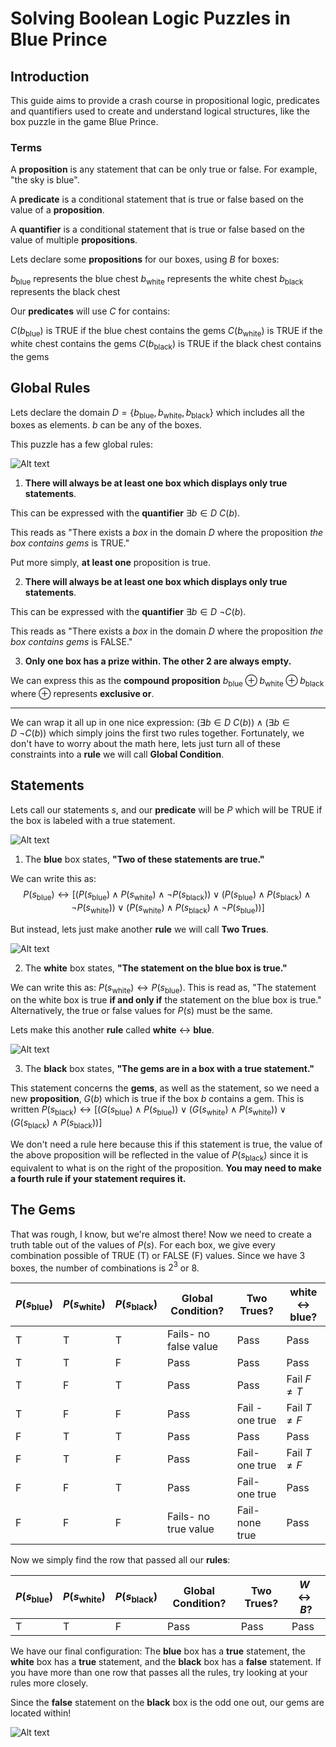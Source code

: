 # Solving Boolean Logic Puzzles in Blue Prince

## Introduction

This guide aims to provide a crash course in propositional logic, predicates and quantifiers used to create and understand logical structures, like the box puzzle in the game Blue Prince.

### Terms

A **proposition** is any statement that can be only $\text{true}$ or $\text{false}$. For example, "the sky is blue".

A **predicate** is a conditional statement that is $\text{true}$ or $\text{false}$ based on the value of a **proposition**.

A **quantifier** is a conditional statement that is $\text{true}$ or $\text{false}$ based on the value of multiple **propositions**.

Lets declare some **propositions** for our boxes, using $B$ for boxes:

$b_{\text{blue}}$ represents the blue chest
$b_{\text{white}}$ represents the white chest
$b_{\text{black}}$ represents the black chest

Our **predicates** will use $C$ for contains:

$C(b_{\text{blue}})$ is TRUE if the blue chest contains the gems
$C(b_{\text{white}})$ is TRUE if the white chest contains the gems
$C(b_{\text{black}})$ is TRUE if the black chest contains the gems

## Global Rules

Lets declare the domain $D=\{b_{\text{blue}},b_{\text{white}},b_{\text{black}}\}$ which includes all the boxes as elements. $b$ can be any of the boxes.

This puzzle has a few global rules:

![Alt text](global-rules.png)


1. **There will always be at least one box which displays only true statements**.

This can be expressed with the **quantifier** $∃b∈D\ C(b)$.

This reads as "There exists a *box* in the domain $D$ where the proposition *the box contains gems* is TRUE." 

Put more simply, **at least one** proposition is true.

2. **There will always be at least one box which displays only true statements**.

This can be expressed with the **quantifier** $∃b∈D\ \neg C(b)$.

This reads as "There exists a *box* in the domain $D$ where the proposition *the box contains gems* is FALSE." 

3. **Only one box has a prize within. The other 2 are always empty.**

We can express this as the **compound proposition** $b_{\text{blue}} \oplus  b_{\text{white}} \oplus b_{\text{black}}$ where $\oplus$ represents **exclusive or**. 

---

We can wrap it all up in one nice expression: $(∃b∈D\ C(b)) \wedge (∃b∈D\ \neg C(b))$ which simply joins the first two rules together. Fortunately, we don't have to worry about the math here, lets just turn all of these constraints into a **rule** we will call **Global Condition**. 

## Statements

Lets call our statements $s$, and our **predicate** will be $P$ which will be TRUE if the box is labeled with a true statement.

![Alt text](blue-box.png)

1. The **blue** box states, **"Two of these statements are true."**

We can write this as: $$P(s_{\text{blue}})↔[(P(s_{\text{blue}})∧P(s_{\text{white}})∧¬P(s_{\text{black}}))∨(P(s_{\text{blue}})∧P(s_{\text{black}})∧¬P(s_{\text{white}}))∨(P(s_{\text{white}})∧P(s_{\text{black}})∧¬P(s_{\text{blue}}))]$$

But instead, lets just make another **rule** we will call **Two Trues**.

![Alt text](white-box.png)

2. The **white** box states, **"The statement on the blue box is true."**

We can write this as: $P(s_{\text{white}})↔P(s_{\text{blue}})$.
This is read as, "The statement on the white box is true **if and only if** the statement on the blue box is true." 
Alternatively, the true or false values for $P(s)$ must be the same.

Lets make this another **rule** called **white** $\leftrightarrow$ **blue**.

![Alt text](black-box.png)

3. The **black** box states, **"The gems are in a box with a true statement."**

This statement concerns the **gems**, as well as the statement, so we need a new **proposition**, $G(b)$ which is true if the box $b$ contains a gem.
This is written $P(s_{\text{black}})↔[(G(s_{\text{blue}})∧P(s_{\text{blue}}))∨(G(s_{\text{white}})∧P(s_{\text{white}}))∨(G(s_{\text{black}})∧P(s_{\text{black}}))]$

We don't need a rule here because this if this statement is true, the value of the above proposition will be reflected in the value of $P(s_\text{black})$ since it is equivalent to what is on the right of the proposition. **You may need to make a fourth rule if your statement requires it.**

## The Gems

That was rough, I know, but we're almost there! Now we need to create a truth table out of the values of $P(s)$. For each box, we give every combination possible of TRUE (T) or FALSE (F) values. Since we have 3 boxes, the number of combinations is $2^3$ or 8.

| $P(s_{\text{blue}})$ | $P(s_\text{white})$ | $P(s_\text{black})$ | Global Condition?     | Two Trues?      | white $\leftrightarrow$ blue? |
| -------------------- | ------------------- | ------------------- | --------------------- | --------------- | ----------------------------- |
| T                    | T                   | T                   | Fails- no false value | Pass            | Pass                          |
| T                    | T                   | F                   | Pass                  | Pass            | Pass                          |
| T                    | F                   | T                   | Pass                  | Pass            | Fail $F\ne T$                 |
| T                    | F                   | F                   | Pass                  | Fail - one true | Fail $T\ne F$                 |
| F                    | T                   | T                   | Pass                  | Pass            | Pass                          |
| F                    | T                   | F                   | Pass                  | Fail- one true  | Fail $T\ne F$                 |
| F                    | F                   | T                   | Pass                  | Fail- one true  | Pass                          |
| F                    | F                   | F                   | Fails- no true value  | Fail- none true | Pass                          |

Now we simply find the row that passed all our **rules**:

| $P(s_{\text{blue}})$ | $P(s_\text{white})$ | $P(s_\text{black})$ | Global Condition? | Two Trues? | $W \leftrightarrow B$? |
| -------------------- | ------------------- | ------------------- | ----------------- | ---------- | ---------------------- |
| T                    | T                   | F                   | Pass              | Pass       | Pass                   |

We have our final configuration: The **blue** box has a **true** statement, the **white** box has a **true** statement, and the **black** box has a **false** statement. If you have more than one row that passes all the rules, try looking at your rules more closely.

Since the **false** statement on the **black** box is the odd one out, our gems are located within!

![Alt text](gems.png)
